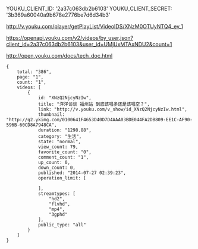   YOUKU_CLIENT_ID: '2a37c063db2b6103'
  YOUKU_CLIENT_SECRET: '3b369a60040a9b678e2776be7d6d34b3'

http://v.youku.com/player/getPlayList/VideoIDS/XNzM0OTUyNTQ4_ev_1

https://openapi.youku.com/v2/videos/by_user.json?client_id=2a37c063db2b6103&user_id=UMjUxMTAxNDU2&count=1

http://open.youku.com/docs/tech_doc.html

```
{
    total: "386",
    page: "1",
    count: "1",
    videos: [
        {
            id: "XNzQ2NjcyNzIw",
            title: "洋洋访谈 福州站 到底该唱多还是该唱空？",
            link: "http://v.youku.com/v_show/id_XNzQ2NjcyNzIw.html",
            thumbnail: "http://g2.ykimg.com/0100641F4653D40D7D4AAA03BDE044FA2DB809-EE1C-AF90-596B-60CD8A7948CA",
            duration: "1298.88",
            category: "生活",
            state: "normal",
            view_count: 79,
            favorite_count: "0",
            comment_count: "1",
            up_count: 0,
            down_count: 0,
            published: "2014-07-27 02:39:23",
            operation_limit: [
                
            ],
            streamtypes: [
                "hd2",
                "flvhd",
                "mp4",
                "3gphd"
            ],
            public_type: "all"
        }
    ]
}
```
